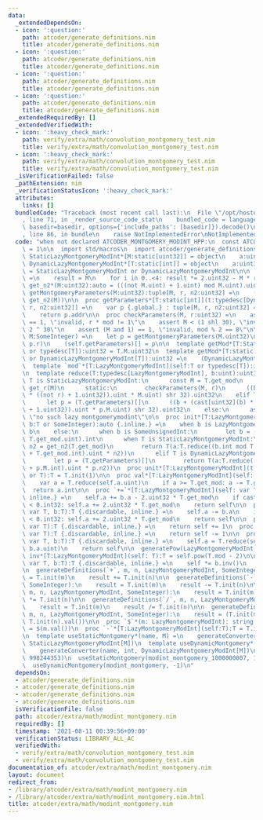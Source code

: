 ```yaml
---
data:
  _extendedDependsOn:
  - icon: ':question:'
    path: atcoder/generate_definitions.nim
    title: atcoder/generate_definitions.nim
  - icon: ':question:'
    path: atcoder/generate_definitions.nim
    title: atcoder/generate_definitions.nim
  - icon: ':question:'
    path: atcoder/generate_definitions.nim
    title: atcoder/generate_definitions.nim
  - icon: ':question:'
    path: atcoder/generate_definitions.nim
    title: atcoder/generate_definitions.nim
  _extendedRequiredBy: []
  _extendedVerifiedWith:
  - icon: ':heavy_check_mark:'
    path: verify/extra/math/convolution_montgomery_test.nim
    title: verify/extra/math/convolution_montgomery_test.nim
  - icon: ':heavy_check_mark:'
    path: verify/extra/math/convolution_montgomery_test.nim
    title: verify/extra/math/convolution_montgomery_test.nim
  _isVerificationFailed: false
  _pathExtension: nim
  _verificationStatusIcon: ':heavy_check_mark:'
  attributes:
    links: []
  bundledCode: "Traceback (most recent call last):\n  File \"/opt/hostedtoolcache/Python/3.10.2/x64/lib/python3.10/site-packages/onlinejudge_verify/documentation/build.py\"\
    , line 71, in _render_source_code_stat\n    bundled_code = language.bundle(stat.path,\
    \ basedir=basedir, options={'include_paths': [basedir]}).decode()\n  File \"/opt/hostedtoolcache/Python/3.10.2/x64/lib/python3.10/site-packages/onlinejudge_verify/languages/nim.py\"\
    , line 86, in bundle\n    raise NotImplementedError\nNotImplementedError\n"
  code: "when not declared ATCODER_MONTGOMERY_MODINT_HPP:\n  const ATCODER_MONTGOMERY_MODINT_HPP*\
    \ = 1\n\n  import std/macros\n  import atcoder/generate_definitions\n\n  type\
    \ StaticLazyMontgomeryModInt*[M:static[uint32]] = object\n    a:uint32\n  type\
    \ DynamicLazyMontgomeryModInt*[T:static[int]] = object\n    a:uint32\n  type LazyMontgomeryModInt\
    \ = StaticLazyMontgomeryModInt or DynamicLazyMontgomeryModInt\n\n  proc get_r*(M:uint32):auto\
    \ =\n    result = M\n    for i in 0..<4: result *= 2.uint32 - M * result\n  proc\
    \ get_n2*(M:uint32):auto = (((not M.uint) + 1.uint) mod M.uint).uint32\n\n  proc\
    \ getMontgomeryParameters(M:uint32):tuple[M, r, n2:uint32] =\n    (M, get_r(M),\
    \ get_n2(M))\n\n  proc getParameters*[T:static[int]](t:typedesc[DynamicLazyMontgomeryModInt[T]]):ptr[tuple[M,\
    \ r, n2:uint32]] =\n    var p {.global.} : tuple[M, r, n2:uint32] = getMontgomeryParameters(998244353.uint32)\n\
    \    return p.addr\n\n  proc checkParameters(M, r:uint32) =\n    assert r * M\
    \ == 1, \"invalid, r * mod != 1\"\n    assert M < (1 shl 30), \"invalid, mod >=\
    \ 2 ^ 30\"\n    assert (M and 1) == 1, \"invalid, mod % 2 == 0\"\n\n  proc setMod*[T:static[int]](self:typedesc[DynamicLazyMontgomeryModInt[T]],\
    \ M:SomeInteger) =\n    let p = getMontgomeryParameters(M.uint32)\n    checkParameters(p.M,\
    \ p.r)\n    (self.getParameters)[] = p\n\n  template getMod*[T:StaticLazyMontgomeryModInt](self:T\
    \ or typedesc[T]):uint32 = T.M.uint32\n  template getMod*[T:static[int]](self:typedesc[DynamicLazyMontgomeryModInt[T]]\
    \ or DynamicLazyMontgomeryModInt[T]):uint32 =\n    (DynamicLazyMontgomeryModInt[T].getParameters)[].M.uint32\n\
    \  template `mod`*[T:LazyMontgomeryModInt](self:T or typedesc[T]):int = T.get_mod.int\n\
    \n  template reduce(T:typedesc[LazyMontgomeryModInt], b:uint):uint32 =\n    when\
    \ T is StaticLazyMontgomeryModInt:\n      const M = T.get_mod\n      const r =\
    \ get_r(M)\n      static:\n        checkParameters(M, r)\n      ((b + (cast[uint32](b)\
    \ * ((not r) + 1.uint32)).uint * M.uint) shr 32).uint32\n    elif T is DynamicLazyMontgomeryModInt:\n\
    \      let p = (T.getParameters)[]\n      ((b + (cast[uint32](b) * ((not p.r)\
    \ + 1.uint32)).uint * p.M.uint) shr 32).uint32\n    else:\n      assert false,\
    \ \"no such lazy montgomerymodint\"\n\n  proc init*[T:LazyMontgomeryModInt](t:typedesc[T],\
    \ b:T or SomeInteger):auto {.inline.} =\n    when b is LazyMontgomeryModInt: return\
    \ b\n    else:\n      when b is SomeUnsignedInt:\n        let b = (b.uint mod\
    \ T.get_mod.uint).int\n      when T is StaticLazyMontgomeryModInt:\n        const\
    \ n2 = get_n2(T.get_mod)\n        return T(a:T.reduce((b.int mod T.get_mod.int\
    \ + T.get_mod.int).uint * n2))\n      elif T is DynamicLazyMontgomeryModInt:\n\
    \        let p = (T.getParameters)[]\n        return T(a:T.reduce((b.int mod p.M.int\
    \ + p.M.int).uint * p.n2))\n  proc unit*[T:LazyMontgomeryModInt](t:typedesc[T]\
    \ or T):T = T.init(1)\n\n  proc val*[T:LazyMontgomeryModInt](self: T):int =\n\
    \    var a = T.reduce(self.a.uint)\n    if a >= T.get_mod: a -= T.get_mod\n  \
    \  return a.int\n\n  proc `+=`*[T:LazyMontgomeryModInt](self: var T, b:T):T {.discardable,\
    \ inline.} =\n    self.a += b.a - 2.uint32 * T.get_mod\n    if cast[int32](self.a)\
    \ < 0.int32: self.a += 2.uint32 * T.get_mod\n    return self\n\n  proc `-=`*[T:LazyMontgomeryModInt](self:\
    \ var T, b:T):T {.discardable, inline.} =\n    self.a -= b.a\n    if cast[int32](self.a)\
    \ < 0.int32: self.a += 2.uint32 * T.get_mod\n    return self\n\n  proc inc*[T:LazyMontgomeryModInt](self:\
    \ var T):T {.discardable, inline.} =\n    return self += 1\n  proc dec*[T:LazyMontgomeryModInt](self:\
    \ var T):T {.discardable, inline.} =\n    return self -= 1\n\n  proc `*=`*[T:LazyMontgomeryModInt](self:\
    \ var T, b:T):T {.discardable, inline.} =\n    self.a = T.reduce(self.a.uint *\
    \ b.a.uint)\n    return self\n\n  generatePow(LazyMontgomeryModInt)\n\n  proc\
    \ inv*[T:LazyMontgomeryModInt](self: T):T = self.pow(T.mod - 2)\n\n  proc `/=`*[T:LazyMontgomeryModInt](self:\
    \ var T, b:T):T {.discardable, inline.} =\n    self *= b.inv()\n    return self\n\
    \n  generateDefinitions(`+`, m, n, LazyMontgomeryModInt, SomeInteger):\n    result\
    \ = T.init(m)\n    result += T.init(n)\n\n  generateDefinitions(`-`, m, n, LazyMontgomeryModInt,\
    \ SomeInteger):\n    result = T.init(m)\n    result -= T.init(n)\n\n  generateDefinitions(`*`,\
    \ m, n, LazyMontgomeryModInt, SomeInteger):\n    result = T.init(m)\n    result\
    \ *= T.init(n)\n\n  generateDefinitions(`/`, m, n, LazyMontgomeryModInt, SomeInteger):\n\
    \    result = T.init(m)\n    result /= T.init(n)\n\n  generateDefinitions(`==`,\
    \ m, n, LazyMontgomeryModInt, SomeInteger):\n    result = (T.init(m).val() ==\
    \ T.init(n).val())\n\n  proc `$`*(m: LazyMontgomeryModInt): string {.inline.}\
    \ = $(m.val())\n  proc `-`*[T:LazyMontgomeryModInt](self:T):T = T.init(0) - self\n\
    \n  template useStaticMontgomery*(name, M) =\n    generateConverter(name, int,\
    \ StaticLazyMontgomeryModInt[M])\n  template useDynamicMontgomery*(name, M) =\n\
    \    generateConverter(name, int, DynamicLazyMontgomeryModInt[M])\n\n  useStaticMontgomery(modint_montgomery_998244353,\
    \ 998244353)\n  useStaticMontgomery(modint_montgomery_1000000007, 1000000007)\n\
    \  useDynamicMontgomery(modint_montgomery, -1)\n"
  dependsOn:
  - atcoder/generate_definitions.nim
  - atcoder/generate_definitions.nim
  - atcoder/generate_definitions.nim
  - atcoder/generate_definitions.nim
  isVerificationFile: false
  path: atcoder/extra/math/modint_montgomery.nim
  requiredBy: []
  timestamp: '2021-08-11 00:39:56+09:00'
  verificationStatus: LIBRARY_ALL_AC
  verifiedWith:
  - verify/extra/math/convolution_montgomery_test.nim
  - verify/extra/math/convolution_montgomery_test.nim
documentation_of: atcoder/extra/math/modint_montgomery.nim
layout: document
redirect_from:
- /library/atcoder/extra/math/modint_montgomery.nim
- /library/atcoder/extra/math/modint_montgomery.nim.html
title: atcoder/extra/math/modint_montgomery.nim
---
```

